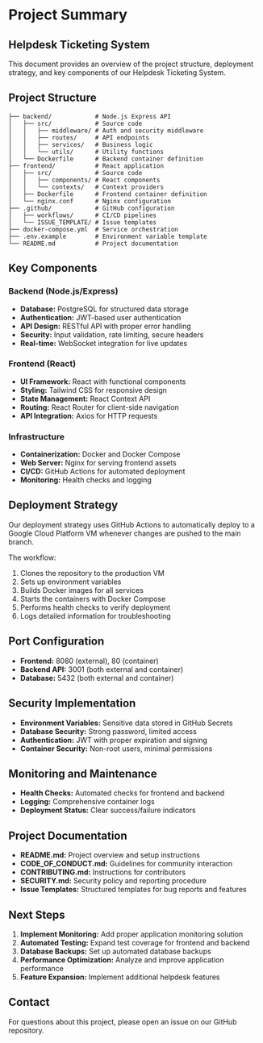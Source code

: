 # Project Summary

## Helpdesk Ticketing System

This document provides an overview of the project structure, deployment strategy, and key components of our Helpdesk Ticketing System.

## Project Structure

```
├── backend/            # Node.js Express API
│   ├── src/            # Source code
│   │   ├── middleware/ # Auth and security middleware
│   │   ├── routes/     # API endpoints
│   │   ├── services/   # Business logic
│   │   └── utils/      # Utility functions
│   └── Dockerfile      # Backend container definition
├── frontend/           # React application
│   ├── src/            # Source code
│   │   ├── components/ # React components
│   │   └── contexts/   # Context providers
│   ├── Dockerfile      # Frontend container definition
│   └── nginx.conf      # Nginx configuration
├── .github/            # GitHub configuration
│   ├── workflows/      # CI/CD pipelines
│   └── ISSUE_TEMPLATE/ # Issue templates
├── docker-compose.yml  # Service orchestration
├── .env.example        # Environment variable template
└── README.md           # Project documentation
```

## Key Components

### Backend (Node.js/Express)

- **Database:** PostgreSQL for structured data storage
- **Authentication:** JWT-based user authentication
- **API Design:** RESTful API with proper error handling
- **Security:** Input validation, rate limiting, secure headers
- **Real-time:** WebSocket integration for live updates

### Frontend (React)

- **UI Framework:** React with functional components
- **Styling:** Tailwind CSS for responsive design
- **State Management:** React Context API
- **Routing:** React Router for client-side navigation
- **API Integration:** Axios for HTTP requests

### Infrastructure

- **Containerization:** Docker and Docker Compose
- **Web Server:** Nginx for serving frontend assets
- **CI/CD:** GitHub Actions for automated deployment
- **Monitoring:** Health checks and logging

## Deployment Strategy

Our deployment strategy uses GitHub Actions to automatically deploy to a Google Cloud Platform VM whenever changes are pushed to the main branch.

The workflow:

1. Clones the repository to the production VM
2. Sets up environment variables
3. Builds Docker images for all services
4. Starts the containers with Docker Compose
5. Performs health checks to verify deployment
6. Logs detailed information for troubleshooting

## Port Configuration

- **Frontend:** 8080 (external), 80 (container)
- **Backend API:** 3001 (both external and container)
- **Database:** 5432 (both external and container)

## Security Implementation

- **Environment Variables:** Sensitive data stored in GitHub Secrets
- **Database Security:** Strong password, limited access
- **Authentication:** JWT with proper expiration and signing
- **Container Security:** Non-root users, minimal permissions

## Monitoring and Maintenance

- **Health Checks:** Automated checks for frontend and backend
- **Logging:** Comprehensive container logs
- **Deployment Status:** Clear success/failure indicators

## Project Documentation

- **README.md:** Project overview and setup instructions
- **CODE_OF_CONDUCT.md:** Guidelines for community interaction
- **CONTRIBUTING.md:** Instructions for contributors
- **SECURITY.md:** Security policy and reporting procedure
- **Issue Templates:** Structured templates for bug reports and features

## Next Steps

1. **Implement Monitoring:** Add proper application monitoring solution
2. **Automated Testing:** Expand test coverage for frontend and backend
3. **Database Backups:** Set up automated database backups
4. **Performance Optimization:** Analyze and improve application performance
5. **Feature Expansion:** Implement additional helpdesk features

## Contact

For questions about this project, please open an issue on our GitHub repository.
